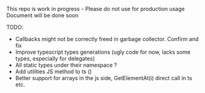 This repo is work in progress - Please do not use for production usage
Document will be done soon

TODO: 

- Callbacks might not be correctly freed in garbage collector. Confirm and fix
- Improve typescript types generations (ugly code for now, lacks some types, especially for delegates)
- All static types under their namespace ?
- Add utilities JS method to ts ()
- Better support for arrays in the js side, GetElementAt(i) direct call in ts etc.
